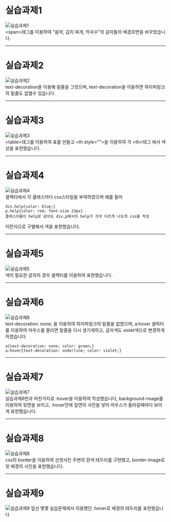 # 실습과제1
![실습과제1](https://github.com/kim-do-kyun/web_programming_class/assets/70315428/6ce80f73-7a1b-4a5b-ab87-8c2708dfd680)
<br/>
&#60;span&#62;태그를 이용하여 "음악, 김치 찌개, 막국수"의 글자들의 배경호면을 바꾸었습니다.

---

# 실습과제2
![실습과제2](https://github.com/kim-do-kyun/web_programming_class/assets/70315428/312ee30a-013c-4e17-9da2-3ad63ba41698)
<br/>
text-decoration을 이용해 밑줄을 그엇으며, text-decoration을 이용하면 하이퍼링크의 밑줄도 없앨수 있습니다.

---

# 실습과제3
![실습과제3](https://github.com/kim-do-kyun/web_programming_class/assets/70315428/55f1154f-f5b0-4aaa-914d-1f77f6e38726)
<br/>
&#60;table&#62;태그를 이용하여 표를 만들고 &#60;th style=""&#62;을 이용하여 각 &#60;th&#62;태그 에서 색상을 표현했습니다.

---

# 실습과제4
![실습과제4](https://github.com/kim-do-kyun/web_programming_class/assets/70315428/19fcab73-1f92-4154-8ffb-abe31246387c)
<br/>
셀렉터에서 각 클래스마다 css스타일을 부여하였으며
예를 들어
```
div.help{color: blue;}
p.help{color: red; font-size 23px}
클래스이름이 help로 같아도 div,p에서의 help가 각각 다르게 나오게 css를 작성
```
이런식으로 구별해서 색을 표현했습니다.

---

# 실습과제5
![실습과제5](https://github.com/kim-do-kyun/web_programming_class/assets/70315428/55604b8e-c364-4f63-8b7b-ba1af5a25b6c)
<br/>
색이 필요한 글자의 경우 셀렉터를 이용하여 표현했습니다.

---

# 실습과제6
![실습과제6](https://github.com/kim-do-kyun/web_programming_class/assets/70315428/4ee97076-2821-4858-b832-9c518d17ef71)
<br/>
text-decoration: none; 을 이용하여 하이퍼링크의 밑줄을 없앴으며, a:hover 셀럭터를 이용하여 마우스를 올리면 밑줄을 다시 생기게하고, 글자색도 violet색으로 변경하게 하였습니다
```
a{text-decoration: none; color: green;}
a:hover{text-decoration: underline; color: violet;}
```

---

# 실습과제7
![실습과제7](https://github.com/kim-do-kyun/web_programming_class/assets/70315428/aaf0594f-3507-47e8-818b-87c465e36a3f)
<br/>
실습과제6번과 마찬가지로 :hover을 이용하여 작성했습니다, background-image를 이용하여 뒷면을 보이고, :hover안에 
앞면의 사진을 넣어 마우스가 올라갈때마다 보이게 표현했습니다.

---

# 실습과제8
![실습과제8](https://github.com/kim-do-kyun/web_programming_class/assets/70315428/ec1881ad-298d-4410-bd51-1dd4a48d24ae)
<br/>
css의 border을 이용하여 선셋사진 주변의 흰색 테두리를 구현했고, border-image로 뒷 배경의 사진을 표현했습니다.

---

# 실습과제9
![실습과제9](https://github.com/kim-do-kyun/web_programming_class/assets/70315428/e856628d-1294-4f46-9665-dd798891e2bc)
앞선 몇몇 실습문제에서 이용했던 :hover로 배경의 테두리를 표현했습니다


